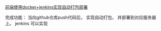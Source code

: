 [前端使用docker+jenkins实现自动打包部署](https://juejin.im/post/5e1c113b5188254baf6c4048)

完成功能： 当向github仓库push代码后， 实现自动打包， 并部署到对应服务器上。
jenkins 可以实现
